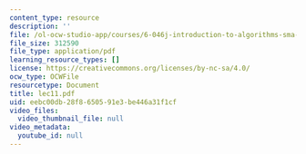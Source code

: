 ```yaml
---
content_type: resource
description: ''
file: /ol-ocw-studio-app/courses/6-046j-introduction-to-algorithms-sma-5503-fall-2005/eebc00db28f8650591e3be446a31f1cf_lec11.pdf
file_size: 312590
file_type: application/pdf
learning_resource_types: []
license: https://creativecommons.org/licenses/by-nc-sa/4.0/
ocw_type: OCWFile
resourcetype: Document
title: lec11.pdf
uid: eebc00db-28f8-6505-91e3-be446a31f1cf
video_files:
  video_thumbnail_file: null
video_metadata:
  youtube_id: null
---
```

